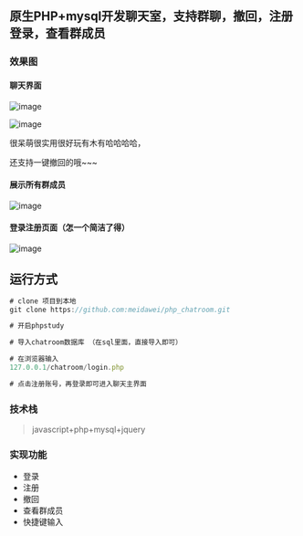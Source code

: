 ## 原生PHP+mysql开发聊天室，支持群聊，撤回，注册登录，查看群成员

### 效果图

#### 聊天界面

![image](https://github.com/meidawei/php_chatroom/blob/master/images/show.png)

![image](https://github.com/meidawei/php_chatroom/blob/master/images/show2.png)

很呆萌很实用很好玩有木有哈哈哈哈，

还支持一键撤回的哦~~~

#### 展示所有群成员

![image](https://github.com/meidawei/php_chatroom/blob/master/images/show3.png)

#### 登录注册页面（怎一个简洁了得）

![image](https://github.com/meidawei/php_chatroom/blob/master/images/show4.png)

## 运行方式

```javascript
# clone 项目到本地
git clone https://github.com:meidawei/php_chatroom.git

# 开启phpstudy

# 导入chatroom数据库 （在sql里面，直接导入即可）

# 在浏览器输入
127.0.0.1/chatroom/login.php

# 点击注册账号，再登录即可进入聊天主界面
```

### 技术栈

> javascript+php+mysql+jquery

### 实现功能

+ 登录
+ 注册
+ 撤回
+ 查看群成员
+ 快捷键输入
